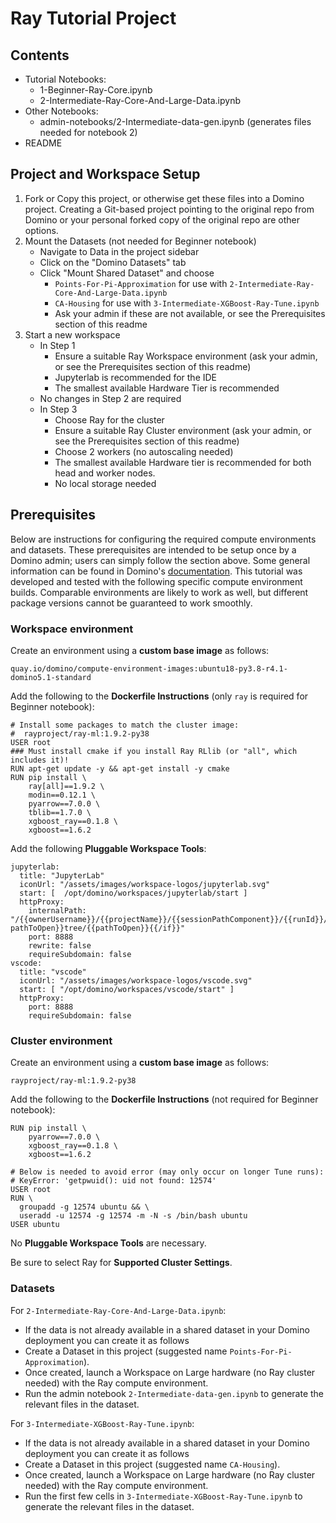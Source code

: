 # Ray Tutorial Project

## Contents

* Tutorial Notebooks:
  * 1-Beginner-Ray-Core.ipynb
  * 2-Intermediate-Ray-Core-And-Large-Data.ipynb
* Other Notebooks:
  * admin-notebooks/2-Intermediate-data-gen.ipynb (generates files needed for notebook 2)
* README

## Project and Workspace Setup

1. Fork or Copy this project, or otherwise get these files into a Domino project. Creating a Git-based project pointing to the original repo from Domino or your personal forked copy of the original repo are other options.
2. Mount the Datasets (not needed for Beginner notebook)
   * Navigate to Data in the project sidebar
   * Click on the "Domino Datasets" tab
   * Click "Mount Shared Dataset" and choose
       * `Points-For-Pi-Approximation` for use with `2-Intermediate-Ray-Core-And-Large-Data.ipynb`
       * `CA-Housing` for use with `3-Intermediate-XGBoost-Ray-Tune.ipynb`
       * Ask your admin if these are not available, or see the Prerequisites section of this readme
2. Start a new workspace
    * In Step 1
        * Ensure a suitable Ray Workspace environment (ask your admin, or see the Prerequisites section of this readme)
        * Jupyterlab is recommended for the IDE
        * The smallest available Hardware Tier is recommended
    * No changes in Step 2 are required
    * In Step 3
        * Choose Ray for the cluster
        * Ensure a suitable Ray Cluster environment (ask your admin, or see the Prerequisites section of this readme)
        * Choose 2 workers (no autoscaling needed)
        * The smallest available Hardware tier is recommended for both head and worker nodes.
        * No local storage needed


## Prerequisites

Below are instructions for configuring the required compute environments and datasets.
These prerequisites are intended to be setup once by a Domino admin; users can simply follow the section above.
Some general information can be found in Domino's [documentation](https://docs.dominodatalab.com/en/latest/user_guide/190175/configure-prerequisites/#creating_compute_ray_env).
This tutorial was developed and tested with the following specific compute environment builds.
Comparable environments are likely to work as well, but different package versions cannot be guaranteed to work smoothly.

### Workspace environment

Create an environment using a **custom base image** as follows:
```
quay.io/domino/compute-environment-images:ubuntu18-py3.8-r4.1-domino5.1-standard
```

Add the following to the **Dockerfile Instructions** (only `ray` is required for Beginner notebook):
```
# Install some packages to match the cluster image:
#  rayproject/ray-ml:1.9.2-py38
USER root
### Must install cmake if you install Ray RLlib (or "all", which includes it)!
RUN apt-get update -y && apt-get install -y cmake
RUN pip install \
    ray[all]==1.9.2 \
    modin==0.12.1 \
    pyarrow==7.0.0 \
    tblib==1.7.0 \
    xgboost_ray==0.1.8 \
    xgboost==1.6.2
```

Add the following **Pluggable Workspace Tools**:
```
jupyterlab:
  title: "JupyterLab"
  iconUrl: "/assets/images/workspace-logos/jupyterlab.svg"
  start: [  /opt/domino/workspaces/jupyterlab/start ]
  httpProxy:
    internalPath: "/{{ownerUsername}}/{{projectName}}/{{sessionPathComponent}}/{{runId}}/{{#if pathToOpen}}tree/{{pathToOpen}}{{/if}}"
    port: 8888
    rewrite: false
    requireSubdomain: false
vscode:
  title: "vscode"
  iconUrl: "/assets/images/workspace-logos/vscode.svg"
  start: [ "/opt/domino/workspaces/vscode/start" ]
  httpProxy:
    port: 8888
    requireSubdomain: false
```

### Cluster environment

Create an environment using a **custom base image** as follows:
```
rayproject/ray-ml:1.9.2-py38
```

Add the following to the **Dockerfile Instructions** (not required for Beginner notebook):
```
RUN pip install \
    pyarrow==7.0.0 \
    xgboost_ray==0.1.8 \
    xgboost==1.6.2

# Below is needed to avoid error (may only occur on longer Tune runs):
# KeyError: 'getpwuid(): uid not found: 12574'
USER root
RUN \
  groupadd -g 12574 ubuntu && \
  useradd -u 12574 -g 12574 -m -N -s /bin/bash ubuntu
USER ubuntu
```

No **Pluggable Workspace Tools** are necessary.

Be sure to select Ray for **Supported Cluster Settings**.

### Datasets

For `2-Intermediate-Ray-Core-And-Large-Data.ipynb`:
* If the data is not already available in a shared dataset in your Domino deployment you can create it as follows
* Create a Dataset in this project (suggested name `Points-For-Pi-Approximation`).
* Once created, launch a Workspace on Large hardware (no Ray cluster needed) with the Ray compute environment.
* Run the admin notebook `2-Intermediate-data-gen.ipynb` to generate the relevant files in the dataset.

For `3-Intermediate-XGBoost-Ray-Tune.ipynb`:
* If the data is not already available in a shared dataset in your Domino deployment you can create it as follows
* Create a Dataset in this project (suggested name `CA-Housing`).
* Once created, launch a Workspace on Large hardware (no Ray cluster needed) with the Ray compute environment.
* Run the first few cells in `3-Intermediate-XGBoost-Ray-Tune.ipynb` to generate the relevant files in the dataset.
